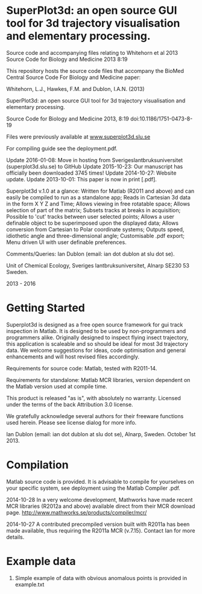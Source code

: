 # SuperPlot3d: an open source GUI tool for 3d trajectory visualisation and elementary processing.
Source code and accompanying files relating to Whitehorn et al 2013 Source Code for Biology and Medicine 2013 8:19

This repository hosts the source code files that accompany the BioMed Central Source Code For Biology and Medicine paper:

Whitehorn, L.J., Hawkes, F.M. and Dublon, I.A.N. (2013)

SuperPlot3d: an open source GUI tool for 3d trajectory visualisation and elementary processing.

Source Code for Biology and Medicine 2013, 8:19 doi:10.1186/1751-0473-8-19

Files were previously available at www.superplot3d.slu.se

For compiling guide see the deployment.pdf.

Update 2016-01-08: Move in hosting from Sverigeslantbruksuniversitet (superplot3d.slu.se) to GitHub
Update 2015-10-23: Our manuscript has officially been downloaded 3745 times!
Update 2014-10-27: Website update.
Update 2013-10-01: This paper is now in print [.pdf].

Superplot3d v.1.0 at a glance:
Written for Matlab (R2011 and above) and can easily be compiled to run as a standalone app;
Reads in Cartesian 3d data in the form X Y Z and Time;
Allows viewing in free rotatable space;
Allows selection of part of the matrix;
Subsets tracks at breaks in acquisition;
Possible to 'cut' tracks between user selected points;
Allows a user definable object to be superimposed upon the displayed data;
Allows conversion from Cartesian to Polar coordinate systems;
Outputs speed, idiothetic angle and three-dimensional angle;
Customisable .pdf export;
Menu driven UI with user definable preferences.

Comments/Queries: Ian Dublon (email: ian dot dublon at slu dot se).

Unit of Chemical Ecology, Sveriges lantbruksuniversitet, Alnarp SE230 53 Sweden.

2013 - 2016

# Getting Started

Superplot3d is designed as a free open source framework for gui track inspection in Matlab. It is designed to be used by non-programmers and programmers alike. Originally designed to inspect flying insect trajectory, this application is scaleable and so should be ideal for most 3d trajectory data. We welcome suggestions for ideas, code optimisation and general enhancements and will host revised files accordingly.

Requirements for source code: Matlab, tested with R2011-14.

Requirements for standalone: Matlab MCR libraries, version dependent on the Matlab version used at compile time.

This product is released "as is", with absolutely no warranty. Licensed under the terms of the back Attribution 3.0 license.

We gratefully acknowledge several authors for their freeware functions used herein. Please see license dialog for more info.

Ian Dublon (email: ian dot dublon at slu dot se), Alnarp, Sweden. October 1st 2013.

# Compilation

Matlab source code is provided. It is advisable to compile for yourselves on your specific system, see deployment using the Matlab Compiler .pdf.

2014-10-28 In a very welcome development, Mathworks have made recent MCR libraries (R2012a and above) available direct from their MCR download page.
http://www.mathworks.se/products/compiler/mcr/

2014-10-27 A contributed precompiled version built with R2011a has been made available, thus requiring the R2011a MCR (v.7.15). Contact Ian for more details.

# Example data
1) Simple example of data with obvious anomalous points is provided in example.txt


